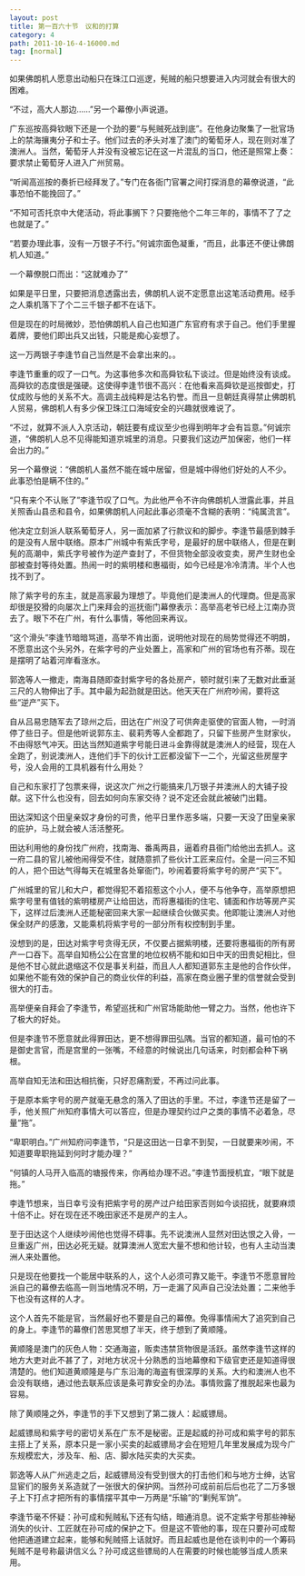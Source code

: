 ```yaml
---
layout: post
title: 第一百六十节　议和的打算
category: 4
path: 2011-10-16-4-16000.md
tag: [normal]
---
```


如果佛朗机人愿意出动船只在珠江口巡逻，髡贼的船只想要进入内河就会有很大的困难。

“不过，高大人那边……”另一个幕僚小声说道。

广东巡按高舜钦眼下还是一个劲的要“与髡贼死战到底”。在他身边聚集了一批官场上的禁海攘夷分子和士子。他们过去的矛头对准了澳门的葡萄牙人，现在则对准了澳洲人。当然，葡萄牙人并没有没被忘记在这一片混乱的当口，他还是照常上奏：要求禁止葡萄牙人进入广州贸易。

“听闻高巡按的奏折已经拜发了。”专门在各衙门官署之间打探消息的幕僚说道，“此事恐怕不能挽回了。”

“不知可否托京中大佬活动，将此事搁下？只要拖他个二年三年的，事情不了了之也就是了。”

“若要办理此事，没有一万银子不行。”何诚宗面色凝重，“而且，此事还不便让佛朗机人知道。”

一个幕僚脱口而出：“这就难办了”

如果是平日里，只要把消息透露出去，佛朗机人说不定愿意出这笔活动费用。经手之人乘机落下了个二三千银子都不在话下。

但是现在的时局微妙，恐怕佛朗机人自己也知道广东官府有求于自己。他们手里握着牌，要他们即出兵又出钱，只能是痴心妄想了。

这一万两银子李逢节自己当然是不会拿出来的。。

李逢节重重的叹了一口气。为这事他多次和高舜钦私下谈过。但是始终没有谈成。高舜钦的态度很是强硬。这使得李逢节很不高兴：在他看来高舜钦是巡按御史，打仗成败与他的关系不大。高调主战纯粹是沽名钓誉。而且一旦朝廷真得禁止佛朗机人贸易，佛朗机人有多少保卫珠江口海域安全的兴趣就很难说了。

“不过，就算不派人入京活动，朝廷要有成议至少也得到明年才会有旨意。”何诚宗道，“佛朗机人总不见得能知道京城里的消息。只要我们这边严加保密，他们一样会出力的。”

另一个幕僚说：“佛朗机人虽然不能在城中居留，但是城中得他们好处的人不少。此事恐怕是瞒不住的。”

“只有来个不认账了”李逢节叹了口气。为此他严令不许向佛朗机人泄露此事，并且关照香山县丞和县令，如果佛朗机人问起此事必须毫不含糊的表明：“纯属流言”。

他决定立刻派人联系葡萄牙人，另一面加紧了行款议和的脚步。李逢节最感到棘手的是没有人居中联络。原本广州城中有紫氏字号，是最好的居中联络人，但是在剿髡的高潮中，紫氏字号被作为逆产查封了，不但货物全部没收变卖，房产生财也全部被查封等待处置。热闹一时的紫明楼和惠福街，如今已经是冷冷清清。半个人也找不到了。

除了紫字号的东主，就是高家最为理想了。毕竟他们是澳洲人的代理商。但是高家却很是狡猾的向屡次上门来拜会的巡抚衙门幕僚表示：高举高老爷已经上江南办货去了。眼下不在广州，有什么事情，等他回来再议。

“这个滑头”李逢节暗暗骂道，高举不肯出面，说明他对现在的局势觉得还不明朗，不愿意出这个头另外，在紫字号的产业处置上，高家和广州的官场也有芥蒂。现在是摆明了站着河岸看涨水。

郭逸等人一撤走，南海县随即查封紫字号的各处房产，顿时就引来了无数对此垂涎三尺的人物伸出了手。其中最为起劲就是田达。他天天在广州府吵闹，要将这些“逆产”买下。

自从吕易忠随军去了琼州之后，田达在广州没了可供奔走驱使的官面人物，一时消停了些日子。但是他听说郭东主、裴莉秀等人全都跑了，只留下些房产生财家伙，不由得怒气冲天。田达当然知道紫字号能日进斗金靠得就是澳洲人的经营，现在人全跑了，别说澳洲人，连他们手下的伙计工匠都没留下一二个，光留这些房屋字号，没人会用的工具机器有什么用处？

自己和东家打了包票来得，说这次广州之行能搞来几万银子并澳洲人的大铺子投献。这下什么也没有，回去如何向东家交待？说不定还会就此被破门出籍。

田达深知这个田皇亲奴才身份的可贵，他平日里作恶多端，只要一天没了田皇亲家的庇护，马上就会被人活活整死。

田达利用他的身份找广州府，找南海、番禹两县，逼着府县衙门给他出去抓人。这一府二县的官儿被他闹得受不住，就随意抓了些伙计工匠来应付。全是一问三不知的人，把个田达气得每天在城里各处窜衙门，吵闹着要将紫字号的房产“买下”。

广州城里的官儿和大户，都觉得犯不着招惹这个小人，便不与他争夺，高举原想把紫字号里有值钱的紫明楼房产让给田达，而将惠福街的住宅、铺面和作坊等房产买下，这样过后澳洲人还能秘密回来大家一起继续合伙做买卖。他即能让澳洲人对他保全财产的感激，又能乘机将紫字号的一部分所有权控制到手里。

没想到的是，田达对紫字号贪得无厌，不仅要占据紫明楼，还要将惠福街的所有房产一口吞下。高举自知杨公公在宫里的地位权柄不能和如日中天的田贵妃相比，但是他不甘心就此退缩这不仅是事关利益，而且人人都知道郭东主是他的合作伙伴，如果他不能有效的保护自己的商业伙伴的利益，高家在商业圈子里的信誉就会受到很大的打击。

高举便亲自拜会了李逢节，希望巡抚和广州官场能助他一臂之力。当然，他也许下了极大的好处。

但是李逢节不愿意就此得罪田达，更不想得罪田弘隅。当官的都知道，最可怕的不是御史言官，而是宫里的一张嘴，不经意的时候说出几句话来，时刻都会种下祸根。

高举自知无法和田达相抗衡，只好忍痛割爱，不再过问此事。

于是原本紫字号的房产就毫无悬念的落入了田达的手里。不过，李逢节还是留了一手，他关照广州知府事情大可以答应，但是办理契约过户之类的事情不必着急，尽量“拖”。

“卑职明白。”广州知府问李逢节，“只是这田达一日拿不到契，一日就要来吵闹，不知道要卑职拖延到何时才能办理？”

“何镇的人马开入临高的塘报传来，你再给办理不迟。”李逢节面授机宜，“眼下就是拖。”

李逢节想来，当日幸亏没有把紫字号的房产过户给田家否则如今谈招抚，就要麻烦十倍不止。好在现在还不晚田家还不是房产的主人。

至于田达这个人继续吵闹他也觉得不碍事。先不说澳洲人显然对田达恨之入骨，一旦重返广州，田达必死无疑。就算澳洲人宽宏大量不想和他计较，也有人主动当澳洲人来处置他。

只是现在他要找一个能居中联系的人，这个人必须可靠又能干。李逢节不愿意冒险派自己的幕僚去临高一则当地情况不明，万一走漏了风声自己没法处置；二来他手下也没有这样的人才。

这个人首先不能是官，当然最好也不要是自己的幕僚。免得事情闹大了追究到自己的身上。李逢节的幕僚们苦思冥想了半天，终于想到了黄顺隆。

黄顺隆是澳门的灰色人物：交通海盗，贩卖违禁货物很是活跃。虽然李逢节这样的地方大吏对此不甚了了，对地方状况十分熟悉的当地幕僚和下级官吏还是知道得很清楚的。他们知道黄顺隆是与广东沿海的海盗有很深厚的关系。大约和澳洲人也不会没有联络，通过他去联系应该是条可靠安全的办法。事情败露了推脱起来也最为容易。

除了黄顺隆之外，李逢节的手下又想到了第二拨人：起威镖局。

起威镖局和紫字号的密切关系在广东不是秘密。正是起威的孙可成和紫字号的郭东主搭上了关系，原本只是一家小买卖的起威镖局才会在短短几年里发展成为现今广东规模宏大，涉及车、船、店、脚水陆买卖的大买卖。

郭逸等人从广州逃走之后，起威镖局没有受到很大的打击他们和与地方士绅，达官显宦们的服务关系造就了一张很大的保护网。当然孙可成前前后后也花了二万多银子上下打点才把所有的事情摆平其中一万两是“乐输”的“剿髡军饷”。

李逢节毫不怀疑：孙可成和髡贼私下还有勾结，暗通消息。说不定紫字号那些神秘消失的伙计、工匠就在孙可成的保护之下。但是这不管他的事，现在只要孙可成帮他把通道建立起来，能够和髡贼搭上话就好。而且起威也是他在谈判中的一个筹码髡贼不是号称最讲信义么？孙可成这些镖局的人在需要的时候也能够当成人质来用。
